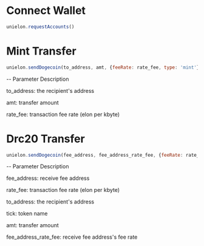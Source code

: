 # Connect Wallet
```javascript
unielon.requestAccounts()
```

# Mint Transfer
```javascript
unielon.sendDogecoin(to_address, amt, {feeRate: rate_fee, type: 'mint'})
```
-- Parameter Description

to_address: the recipient's address

amt: transfer amount

rate_fee: transaction fee rate (elon per kbyte)


# Drc20 Transfer
```javascript
unielon.sendDogecoin(fee_address, fee_address_rate_fee, {feeRate: rate_fee, transferAddress: to_address, ticker: tick, sendAmount: amt, type: 'transfer'})
```
-- Parameter Description

fee_address: receive fee address

rate_fee: transaction fee rate (elon per kbyte)

to_address: the recipient's address

tick: token name

amt: transfer amount

fee_address_rate_fee: receive fee address's fee rate
